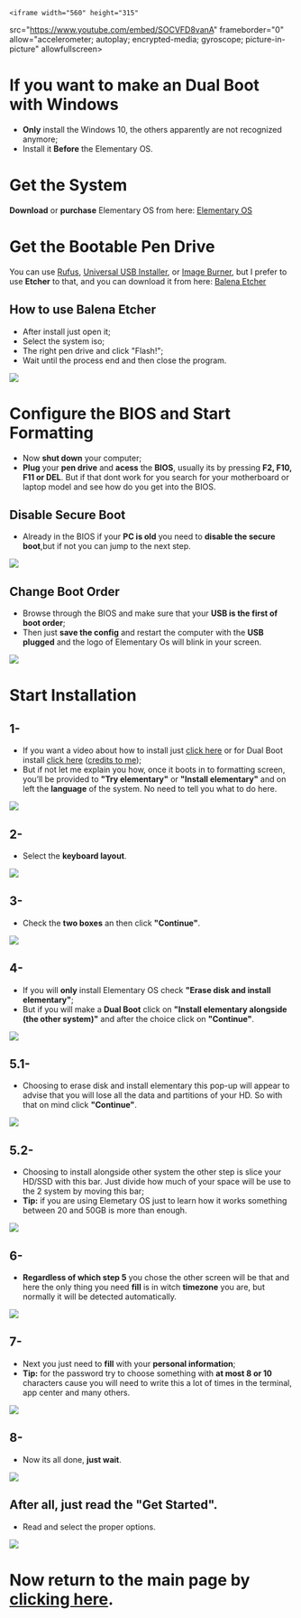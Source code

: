     <iframe width="560" height="315"
src="https://www.youtube.com/embed/SOCVFD8vanA" 
frameborder="0" 
allow="accelerometer; autoplay; encrypted-media; gyroscope; picture-in-picture" 
allowfullscreen></iframe>

# If you want to make an Dual Boot with Windows
* **Only** install the Windows 10, the others apparently are not recognized anymore;
* Install it **Before** the Elementary OS.

# Get the System

**Download** or **purchase** Elementary OS from here: [Elementary OS](https://elementary.io/)

# Get the Bootable Pen Drive
You can use [Rufus](https://rufus.ie/), [Universal USB Installer](https://www.pendrivelinux.com/universal-usb-installer-easy-as-1-2-3/), or [Image Burner](https://appcenter.elementary.io/com.github.artemanufrij.imageburner/), but I prefer to 
use **Etcher** to that, and you can download it from here: [Balena Etcher](https://www.balena.io/etcher/)

## How to use Balena Etcher

* After install just open it;
* Select the system iso;
* The right pen drive and click "Flash!";
* Wait until the process end and then close the program.

![](gifs/etchertuturial.gif)

# Configure the BIOS and Start Formatting

* Now **shut down** your computer;
* **Plug** your **pen drive** and **acess** the **BIOS**, usually its by pressing **F2, F10, F11 or DEL**.
But if that dont work for you search for your motherboard or laptop model and see how do you get into the BIOS.

## Disable Secure Boot

* Already in the BIOS if your **PC is old** you need to **disable the secure boot**,but if not you can jump to the next 
step.

![](pictures/secureboot.jpg)

## Change Boot Order

* Browse through the BIOS and make sure that your **USB is the first of boot order**;
* Then just **save the config** and restart the computer with the **USB plugged** and the logo of Elementary Os will blink 
in your screen.

![](pictures/bootorder.jpg)

# Start Installation

## 1-
* If you want a video about how to install just [click here](https://www.youtube.com/watch?v=SOCVFD8vanA) or for Dual Boot 
install [click here](https://youtu.be/pBZzW_Rx3CU) ([credits to me](https://www.youtube.com/channel/UCsMUlVzRNZNPyPtSVygoPUQ));
* But if not let me explain you how, once it boots in to formatting screen, you’ll be provided to **"Try elementary"** or 
**"Install elementary"** and on left the **language** of the system. No need to tell you what to do here.

![](pictures/installation01.png)

## 2-

* Select the **keyboard layout**.

![](pictures/installation02.png)

## 3-

* Check the **two boxes** an then click **"Continue"**.

![](pictures/installation03.png)

## 4-

* If you will **only** install Elementary OS check **"Erase disk and install elementary"**;
* But if you will make a **Dual Boot** click on **"Install elementary alongside (the other system)"** and after the choice
click on **"Continue"**.

![](pictures/installation04.png)

## 5.1-

* Choosing to erase disk and install elementary this pop-up will appear to advise that you will lose all the data and 
partitions of your HD. So with that on mind click **"Continue"**.

![](pictures/installation05.png)

## 5.2-

* Choosing to install alongside other system the other step is slice your HD/SSD with this bar. Just divide how much of your 
space will be use to the 2 system by moving this bar;
* **Tip:** if you are using Elemetary OS just to learn how it works something between 20 and 50GB is more than enough.

![](pictures/installation05ifdualboot.png)

## 6-

* **Regardless of which step 5** you chose the other screen will be that and here the only thing you need **fill** is in 
witch **timezone** you are, but normally it will be detected automatically.

![](pictures/installation06.png)

## 7-

* Next you just need to **fill** with your **personal information**;
* **Tip:** for the password try to choose something with **at most 8 or 10** characters cause you will need to write this a 
lot of times in the terminal, app center and many others.

![](pictures/installation07.png)

## 8-

* Now its all done, **just wait**.

![](pictures/installation08.png)

## After all, just **read** the **"Get Started"**.

* Read and select the proper options.

![](gifs/getstarted.gif)

# Now **return** to the **main page** by [**clicking here**](https://github.com/gabrielzschmitz/Elementary-OS-Perfect-Install).
